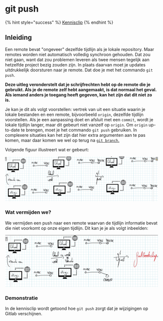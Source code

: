 # git push

{% hint style="success" %}
[Kennisclip](https://ap.cloud.panopto.eu/Panopto/Pages/Viewer.aspx?id=d33b8314-dd9e-4958-a911-ad9e00bb0b71)
{% endhint %}

## Inleiding

Een remote bevat "ongeveer" dezelfde tijdlijn als je lokale repository. Maar remotes worden niet automatisch volledig synchroon gehouden. Dat zou niet gaan, want dat zou problemen leveren als twee mensen tegelijk aan hetzelfde project bezig zouden zijn. In plaats daarvan moet je updates uitdrukkelijk doorsturen naar je remote. Dat doe je met het commando `git push`.

**Deze uitleg veronderstelt dat je schrijfrechten hebt op de remote die je gebruikt. Als je de remote zelf hebt aangemaakt, is dat normaal het geval. Als iemand anders je toegang heeft gegeven, kan het zijn dat dit niet zo is.**

Je kan je dit als volgt voorstellen: vertrek van uit een situatie waarin je lokale bestanden en een remote, bijvoorbeeld `origin`, dezelfde tijdlijn voorstellen. Als je een aanpassing doet en afsluit met een `commit`, wordt je lokale tijdlijn langer, maar dit gebeurt niet vanzelf op `origin`. Om `origin` up-to-date te brengen, moet je het commando `git push` gebruiken. In complexere situaties kan het zijn dat hier extra argumenten aan te pas komen, maar daar komen we wel op terug na [`git branch`.](../lokaal-werken/git-branch.md)

Volgende figuur illustreert wat er gebeurt:

![Lokaal werk wordt naar de remote gestuurd via git push](<../.gitbook/assets/Screenshot from 2021-09-09 13-58-08.png>)

### Wat vermijden we?

We vermijden een push naar een remote waarvan de tijdlijn informatie bevat die niet voorkomt op onze eigen tijdlijn. Dit kan je je als volgt inbeelden:

![Het recentste lokale werk vertrekt niet van het recentste werk op de remote. Dat zorgt voor een conflict.](<../.gitbook/assets/Screenshot from 2021-09-09 13-59-07.png>)

### Demonstratie

In de kennisclip wordt getoond hoe `git push` zorgt dat je wijzigingen op Gitlab verschijnen.
